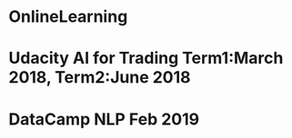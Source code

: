 # OnlineLearning
# Udacity AI for Trading Term1:March 2018, Term2:June 2018 
# DataCamp NLP Feb 2019
